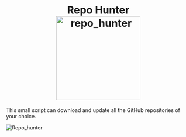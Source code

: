 <h1 align="center">
Repo Hunter <br>
  <a href="https://github.com/iamthefrogy/repo_hunter"><img src="https://user-images.githubusercontent.com/8291014/186149820-3fc08382-0827-4bcf-84e9-37966da3a079.png" alt="repo_hunter" height=230px></a>
</h1>


This small script can download and update all the GitHub repositories of your choice.

![Repo_hunter](https://user-images.githubusercontent.com/8291014/186148252-d7d2cdc3-689d-48db-9002-bb6ea316381b.png)

